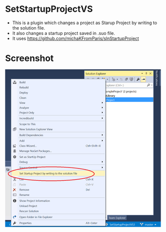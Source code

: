 # SetStartupProjectVS

- This is a plugin which changes a project as Starup Project by writing to the solution file.
- It also changes a startup project saved in .suo file.
- It uses https://github.com/michaKFromParis/slnStartupProject

# Screenshot

![Visual Studio Plugin which set as StartUp Project](/image/screenshot-en.png?raw=true "screenshot")


